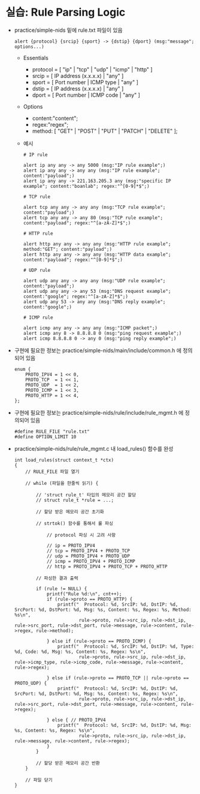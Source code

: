 # 실습: Rule Parsing Logic

- practice/simple-nids 밑에 rule.txt 파일이 있음

    ```
    alert {protocol} {srcip} {sport} -> {dstip} {dport} (msg:"message"; options...)
    ```

    - Essentials

        - protocol = [ "ip" | "tcp" | "udp" | "icmp" | "http" ]
        - srcip = [ IP address (x.x.x.x) | "any" ]
        - sport = [ Port number | ICMP type | "any" ]
        - dstip = [ IP address (x.x.x.x) | "any" ]
        - dport = [ Port number | ICMP code | "any" ]

    - Options

        - content:"content";
        - regex:"regex";
        - method: [ "GET" | "POST" | "PUT" | "PATCH" | "DELETE" ];

    - 예시

        ```
        # IP rule

        alert ip any any -> any 5000 (msg:"IP rule example";)
        alert ip any any -> any any (msg:"IP rule example"; content:"payload";)
        alert ip any any -> 221.163.205.3 any (msg:"specific IP example"; content:"boanlab"; regex:"^[0-9]*$";)

        # TCP rule

        alert tcp any any -> any any (msg:"TCP rule example"; content:"payload";)
        alert tcp any any -> any 80 (msg:"TCP rule example"; content:"payload"; regex:"^[a-zA-Z]*$";)

        # HTTP rule

        alert http any any -> any any (msg:"HTTP rule example"; method:"GET"; content:"payload";)
        alert http any any -> any any (msg:"HTTP data example"; content:"payload"; regex:"^[0-9]*$";)

        # UDP rule

        alert udp any any -> any any (msg:"UDP rule example"; content:"payload";)
        alert udp any any -> any 53 (msg:"DNS request example"; content:"google"; regex:"^[a-zA-Z]*$";)
        alert udp any 53 -> any any (msg:"DNS reply example"; content:"google";)

        # ICMP rule

        alert icmp any any -> any any (msg:"ICMP packet";)
        alert icmp any 8 -> 8.8.8.8 0 (msg:"ping request example";)
        alert icmp 8.8.8.8 0 -> any 0 (msg:"ping reply example";)
        ```

- 구현에 필요한 정보는 practice/simple-nids/main/include/common.h 에 정의되어 있음

    ```
    enum {
        PROTO_IPV4 = 1 << 0,
        PROTO_TCP  = 1 << 1,
        PROTO_UDP  = 1 << 2,
        PROTO_ICMP = 1 << 3,
        PROTO_HTTP = 1 << 4,
    };
    ```

- 구현에 필요한 정보는 practice/simple-nids/rule/include/rule_mgmt.h 에 정의되어 있음

    ```
    #define RULE_FILE "rule.txt"
    #define OPTION_LIMIT 10
    ```

- practice/simple-nids/rule/rule_mgmt.c 내 load_rules() 함수를 완성

    ```
    int load_rules(struct context_t *ctx)
    {
        // RULE_FILE 파일 열기

        // while (파일을 한줄씩 읽기) {

            // 'struct rule_t' 타입의 메모리 공간 할당
            // struct rule_t *rule = ...;

            // 할당 받은 메모리 공간 초기화

            // strtok() 함수를 통해서 룰 파싱

                // protocol 파싱 시 고려 사항

                // ip = PROTO_IPV4
                // tcp = PROTO_IPV4 + PROTO_TCP
                // udp = PROTO_IPV4 + PROTO_UDP
                // icmp = PROTO_IPV4 + PROTO_ICMP
                // http = PROTO_IPV4 + PROTO_TCP + PROTO_HTTP

            // 파싱한 결과 출력

            if (rule != NULL) {
                printf("Rule %d:\n", cnt++);
                if (rule->proto == PROTO_HTTP) {
                    printf("  Protocol: %d, SrcIP: %d, DstIP: %d, SrcPort: %d, DstPort: %d, Msg: %s, Content: %s, Regex: %s, Method: %s\n",
                            rule->proto, rule->src_ip, rule->dst_ip, rule->src_port, rule->dst_port, rule->message, rule->content, rule->regex, rule->method);

                } else if (rule->proto == PROTO_ICMP) {
                    printf("  Protocol: %d, SrcIP: %d, DstIP: %d, Type: %d, Code: %d, Msg: %s, Content: %s, Regex: %s\n",
                            rule->proto, rule->src_ip, rule->dst_ip, rule->icmp_type, rule->icmp_code, rule->message, rule->content, rule->regex);

                } else if (rule->proto == PROTO_TCP || rule->proto == PROTO_UDP) {
                    printf("  Protocol: %d, SrcIP: %d, DstIP: %d, SrcPort: %d, DstPort: %d, Msg: %s, Content: %s, Regex: %s\n",
                            rule->proto, rule->src_ip, rule->dst_ip, rule->src_port, rule->dst_port, rule->message, rule->content, rule->regex);

                } else { // PROTO_IPV4
                    printf("  Protocol: %d, SrcIP: %d, DstIP: %d, Msg: %s, Content: %s, Regex: %s\n",
                            rule->proto, rule->src_ip, rule->dst_ip, rule->message, rule->content, rule->regex);
                }
            }

            // 할당 받은 메모리 공간 반환
        }

        // 파일 닫기
    }
    ```
